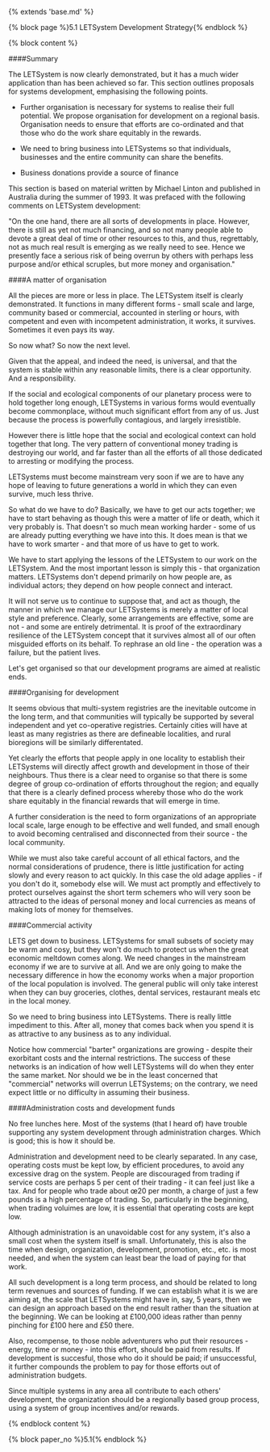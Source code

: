 {% extends 'base.md' %}

{% block page %}5.1 LETSystem Development Strategy{% endblock %}

{% block content %}

####Summary

The LETSystem is now clearly demonstrated, but it has a 
much wider application than has been achieved so far. This 
section outlines proposals for systems development, 
emphasising the following points.

* Further organisation is necessary for systems to realise 
their full potential. We propose organisation for 
development on a regional basis. Organisation needs to 
ensure that efforts are co-ordinated and that those who 
do the work share equitably in the rewards.

* We need to bring business into LETSystems so that 
individuals, businesses and the entire community can 
share the benefits. 

* Business donations provide a source of finance 

This section is based on material written by Michael Linton 
and published in Australia during the summer of 1993. It 
was prefaced with the following comments on LETSystem 
development:

"On the one hand, there are all sorts of developments in 
place. However, there is still as yet not much financing, and 
so not many people able to devote a great deal of time or 
other resources to this, and thus, regrettably, not as much 
real result is emerging as we really need to see. Hence we 
presently face a serious risk of being overrun by others with 
perhaps less purpose and/or ethical scruples, but more 
money and organisation." 

####A matter of organisation

All the pieces are more or less in place. The LETSystem 
itself is clearly demonstrated. It functions in many different 
forms - small scale and large, community based or 
commercial, accounted in sterling or hours, with competent 
and even with incompetent administration, it works, it 
survives. Sometimes it even pays its way.

So now what? So now the next level.

Given that the appeal, and indeed the need, is universal, and 
that the system is stable within any reasonable limits, there is 
a clear opportunity.  And a responsibility.

If the social and ecological components of our planetary 
process were to hold together long enough, LETSystems in 
various forms would eventually become commonplace, 
without much significant effort from any of us. Just because 
the process is powerfully contagious, and largely irresistible.

However there is little hope that the social and ecological 
context can hold together that long.  The very pattern of 
conventional money trading is destroying our world, and far 
faster than all the efforts of all those dedicated to arresting or 
modifying the process.

LETSystems must become mainstream very soon if we are to 
have any hope of leaving to future generations a world in 
which they can even survive, much less thrive.

So what do we have to do?  Basically, we have to get our 
acts together; we have to start behaving as though this were a 
matter of life or death, which it very probably is.  That 
doesn't so much mean working harder - some of us are 
already putting everything we have into this.  It does mean is 
that we have to work smarter - and that more of us have to 
get to work.

We have to start applying the lessons of the LETSystem to 
our work on the LETSystem. And the most important lesson 
is simply this - that organization matters.  LETSystems don't 
depend primarily on how people are, as individual actors; 
they depend on how people connect and interact.

It will not serve us to continue to suppose that, and act as 
though, the manner in which we manage our LETSystems is 
merely a matter of local style and preference. Clearly, some 
arrangements are effective, some are not - and some are 
entirely detrimental.  It is proof of the extraordinary resilience 
of the LETSystem concept that it survives almost all of our 
often misguided efforts on its behalf. To rephrase an old line - 
the operation was a failure, but the patient lives.

Let's get organised so that our development programs are 
aimed at realistic ends.

####Organising for development

It seems obvious that multi-system registries are the 
inevitable outcome in the long term, and that communities 
will typically be supported by several independent and yet 
co-operative registries. Certainly cities will have at least as 
many registries as there are defineable localities, and rural 
bioregions will be similarly differentated.

Yet clearly the efforts that people apply in one locality to 
establish their LETSystems will directly affect growth and 
development in those of their neighbours. Thus there is a 
clear need to organise so that there is some degree of group 
co-ordination of efforts throughout the region; and equally 
that there is a clearly defined process whereby those who do 
the work share equitably in the financial rewards that will 
emerge in time.

A further consideration is the need to form organizations of 
an appropriate local scale, large enough to be effective and 
well funded, and small enough to avoid becoming centralised 
and disconnected from their source - the local community.

While we must also take careful account of all ethical factors, 
and the normal considerations of prudence, there is little 
justification for acting slowly and every reason to act quickly. 
In this case the old adage applies - if you don't do it, 
somebody else will. We must act promptly and effectively to 
protect ourselves against the short term schemers who will 
very soon be attracted to the ideas of personal money and 
local currencies as means of making lots of money for 
themselves.

####Commercial activity

LETS get down to business. LETSystems for small subsets of 
society may be warm and cosy, but they won't do much to 
protect us when the great economic meltdown comes along. 
We need changes in the mainstream economy if we are to 
survive at all. And we are only going to make the necessary 
difference in how the economy works when a major 
proportion of the local population is involved. The general 
public will only take interest when they can buy groceries, 
clothes, dental services, restaurant meals etc in the local 
money.  

So we need to bring business into LETSystems. There is 
really little impediment to this. After all, money that comes 
back when you spend it is as attractive to any business as to 
any individual.

Notice how commercial "barter" organizations are growing - 
despite their exorbitant costs and the internal restrictions. The 
success of these networks is an indication of how well 
LETSystems will do when they enter the same market. Nor 
should we be in the least concerned that "commercial" 
networks will overrun LETSystems; on the contrary, we need 
expect little or no difficulty in assuming their business. 

####Administration costs and development funds

No free lunches here. Most of the systems (that I heard of) 
have trouble supporting any system development through 
administration charges. Which is good; this is how it should 
be.

Administration and development need to be clearly separated. 
In any case, operating costs must be kept low, by efficient 
procedures, to avoid any excessive drag on the system. 
People are discouraged from trading if service costs are 
perhaps 5 per cent of their trading - it can feel just like a tax. 
And for people who trade about œ20 per month, a charge of 
just a few pounds is a high percentage of trading. So, 
particularly in the beginning, when trading voluimes are low, 
it is essential that operating costs are kept low. 

Although administration is an unavoidable cost for any 
system, it's also a small cost when the system itself is small. 
Unfortunately, this is also the time when design, organization, 
development, promotion, etc., etc. is most needed, and when 
the system can least bear the load of paying for that work.  

All such development is a long term process, and should be 
related to long term revenues and sources of funding. If we 
can establish what it is we are aiming at, the scale that 
LETSystems might have in, say, 5 years, then we can design 
an approach based on the end result rather than the situation 
at the beginning.   We can be looking at £100,000 ideas 
rather than penny pinching for £100 here and £50 there.  

Also, recompense, to those noble adventurers who put their 
resources - energy, time or money - into this effort, should be 
paid from results. If development is succesful, those who do 
it should be paid; if unsuccessful, it further compounds the 
problem to pay for those efforts out of administration 
budgets.  

Since multiple systems in any area all contribute to each 
others' development, the organization should be a regionally 
based group process, using a system of group incentives 
and/or rewards. 


{% endblock content %}

{% block paper_no %}5.1{% endblock %}

